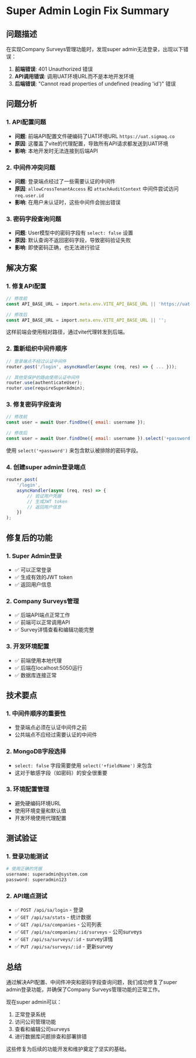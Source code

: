 # Super Admin Login Fix Summary

## 问题描述

在实现Company Surveys管理功能时，发现super admin无法登录，出现以下错误：

1. **前端错误**: 401 Unauthorized 错误
2. **API调用错误**: 调用UAT环境URL而不是本地开发环境
3. **后端错误**: "Cannot read properties of undefined (reading 'id')" 错误

## 问题分析

### 1. API配置问题

- **问题**: 前端API配置文件硬编码了UAT环境URL `https://uat.sigmaq.co`
- **原因**: 这覆盖了vite的代理配置，导致所有API请求都发送到UAT环境
- **影响**: 本地开发时无法连接到后端API

### 2. 中间件冲突问题

- **问题**: 登录端点经过了一些需要认证的中间件
- **原因**: `allowCrossTenantAccess` 和 `attachAuditContext` 中间件尝试访问 `req.user.id`
- **影响**: 在用户未认证时，这些中间件会抛出错误

### 3. 密码字段查询问题

- **问题**: User模型中的密码字段有 `select: false` 设置
- **原因**: 默认查询不返回密码字段，导致密码验证失败
- **影响**: 即使密码正确，也无法进行验证

## 解决方案

### 1. 修复API配置

```typescript
// 修改前
const API_BASE_URL = import.meta.env.VITE_API_BASE_URL || 'https://uat.sigmaq.co';

// 修改后
const API_BASE_URL = import.meta.env.VITE_API_BASE_URL || '';
```

这样前端会使用相对路径，通过vite代理转发到后端。

### 2. 重新组织中间件顺序

```javascript
// 登录端点不经过认证中间件
router.post('/login', asyncHandler(async (req, res) => { ... }));

// 其他受保护的路由使用认证中间件
router.use(authenticateUser);
router.use(requireSuperAdmin);
```

### 3. 修复密码字段查询

```javascript
// 修改前
const user = await User.findOne({ email: username });

// 修改后
const user = await User.findOne({ email: username }).select('+password');
```

使用 `select('+password')` 来包含默认被排除的密码字段。

### 4. 创建super admin登录端点

```javascript
router.post(
	'/login',
	asyncHandler(async (req, res) => {
		// 验证用户凭据
		// 生成JWT token
		// 返回用户信息
	})
);
```

## 修复后的功能

### 1. Super Admin登录

- ✅ 可以正常登录
- ✅ 生成有效的JWT token
- ✅ 返回用户信息

### 2. Company Surveys管理

- ✅ 后端API端点正常工作
- ✅ 前端可以正常调用API
- ✅ Survey详情查看和编辑功能完整

### 3. 开发环境配置

- ✅ 前端使用本地代理
- ✅ 后端在localhost:5050运行
- ✅ 数据库连接正常

## 技术要点

### 1. 中间件顺序的重要性

- 登录端点必须在认证中间件之前
- 公共端点不应经过需要认证的中间件

### 2. MongoDB字段选择

- `select: false` 字段需要使用 `select('+fieldName')` 来包含
- 这对于敏感字段（如密码）的安全很重要

### 3. 环境配置管理

- 避免硬编码环境URL
- 使用环境变量和默认值
- 开发环境使用代理配置

## 测试验证

### 1. 登录功能测试

```bash
# 使用正确的凭据
username: superadmin@system.com
password: superadmin123
```

### 2. API端点测试

- ✅ `POST /api/sa/login` - 登录
- ✅ `GET /api/sa/stats` - 统计数据
- ✅ `GET /api/sa/companies` - 公司列表
- ✅ `GET /api/sa/companies/:id/surveys` - 公司surveys
- ✅ `GET /api/sa/surveys/:id` - survey详情
- ✅ `PUT /api/sa/surveys/:id` - 更新survey

## 总结

通过解决API配置、中间件冲突和密码字段查询问题，我们成功修复了super admin登录功能，并确保了Company Surveys管理功能的正常工作。

现在super admin可以：

1. 正常登录系统
2. 访问公司管理功能
3. 查看和编辑公司surveys
4. 进行数据库问题排查和部署排错

这些修复为后续的功能开发和维护奠定了坚实的基础。

